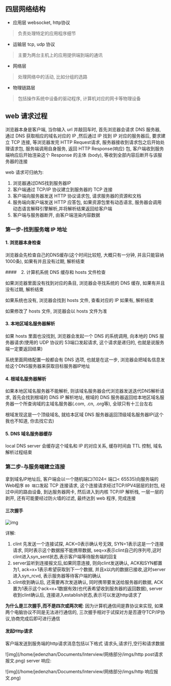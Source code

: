 ## 四层网络结构

- 应用层 websocket, http协议

> 负责处理特定的应用程序细节

- 运输层 tcp, udp 协议

> 主要为两台主机上的应用提供端到端的通讯

- 网络层

> 处理网络中的活动, 比如分组的选路

- 物理链路层

> 包括操作系统中设备的驱动程序, 计算机对应的网卡等物理设备



## web 请求过程

浏览器本身是客户端, 当你输入 url 并敲回车时, 首先浏览器会请求 DNS 服务器, 通过 DNS 获取相应的域名对应的 IP ,然后通过 IP 找到 IP 对应的服务器后, 要求建立 TCP 连接, 等浏览器发完 HTTP Request请求,  服务器接收到请求包之后开始处理请求包, 服务端调用自身服务, 返回 HTTP Response(响应) 包, 客户端收到服务端响应后开始渲染这个 Response 的主体 (body), 等收到全部内容后断开与该服务器的连接



web 请求可归纳为:

1. 浏览器通过DNS找到服务器IP
2. 客户端通过 TCP/IP 协议建立到服务器的 TCP 连接
3. 客户端向服务器发送 HTTP 协议请求包, 请求服务器的资源和文档
4. 服务端向客户端发送 HTTP 应答包, 如果资源包里有动态语言, 服务器会调用动态语言解释引擎解析,并将解析结果返回给客户端
5. 客户端与服务器断开, 由客户端渲染内容数据



### 第一步-找到服务端 IP 地址

#### 1. 浏览器本身检查

浏览器会先检查自己的DNS缓存(这个时间比较短, 大概只有一分钟, 并且只能容纳1000条), 如果有并且没有过期, 解析结束

####　2. 计算机系统 DNS 缓存和 hosts 文件检查

如果浏览器里面没有找到对应的条目, 浏览器会寻找系统的 DNS 缓存, 如果有并且没有过期, 解析结束

如果系统也没有, 浏览器会找到 hosts 文件, 查看对应的 IP 如果有, 解析结束

 如果修改了 hosts 文件, 浏览器会以 hosts 文件为准

#### 3. 本地区域名服务器解析

如果 hosts 里面也没找到, 浏览器会发起一个 DNS 的系统调用, 向本地的 DNS 服务器请求(使用的 UDP 协议的 53端口发起请求, 这个请求是递归的, 也就是说服务端一定要返回结果)

系统里面网络配置一般都会有 DNS 选项, 也就是在这一步, 浏览器会把域名信息发给这个DNS服务器来获取目标服务器IP地址

#### 4. 根域名服务器解析

如果本地区域名服务器不能解析, 则该域名服务器会代浏览器发送迭代DNS解析请求, 首先会找到根域的 DNS IP 解析地址, 根域的 DNS 服务器返回给本地区域名服务器一个所查询域的主域名服务器(.com, .cn, .org等), 全球只有十三台左右

根域发现这是一个顶级域名, 就给本区域 DNS 服务器返回顶级域名服务器IP(这个我也不知道, 你去找它去)

#### 5. DNS 域名服务器缓存

local DNS server 会缓存这个域名和 IP 的对应关系, 缓存时间由 TTL 控制, 域名解析过程结束



### 第二步-与服务端建立连接

拿到域名IP地址后, 客户端会以一个随机端口(1024< 端口< 65535)向服务端的Web程序 `80 端口`发起 TCP 连接请求, 这个连接请求经过TCP/IPV4层层的封包, 经过中间的路由设备, 到达服务器网卡, 然后进入到内核 TCP/IP 解析栈, 一层一层的剥开, 还有可能要经过防火墙的过滤, 最终达到 web 程序, 完成连接

#### 三次握手
![img](/home/jedenzhan/Documents/Interview/网络部分/imgs/三次握手过程.png)

详解:
1. clint 先发送一个连接试探, ACK=0表示确认号无效, SYN=1表示这是一个连接请求, 同时表示这个数据报不能携带数据, seq=x表示clint自己的序列号,这时clint进入syn_sent状态,表示客户端等待服务端的回复
2. server监听到连接报文后,如果同意连接, 则向clint发送确认, ACK和SYN都置为1, ack=x+1表示希望获取到下一个数据, 并且x以内的数据已接收,这时server进入syn_rcvd, 表示服务器等待客户端的确认
3. clint收到确认后, 还需要再次发送确认, 同时携带要发送给服务器的数据, ACK置为1表示这个ack=x+1数据有效(也代表希望收到服务器的返回数据), server收到clint确认后, 连接进入establish状态,表示可以发送http请求了

**为什么是三次握手,而不是四次或两次呢**: 因为计算机通信间是靠协议来实现, 如果两个电脑协议不同是无法进行通信的, 三次握手相对于试探对方是否遵守TCP/IP协议,协商完成后即可进行通信

#### 发起Http请求
客户端发送到服务端的http请求消息包括以下格式
请求头,请求行,空行和请求数据

![img](/home/jedenzhan/Documents/Interview/网络部分/imgs/http post请求报文.png)
server 响应:

![img](/home/jedenzhan/Documents/Interview/网络部分/imgs/http 响应报文.png)